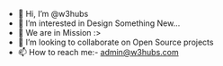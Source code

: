 - 👋 Hi, I’m @w3hubs
- 👀 I’m interested in Design Something New...
- 🌱 We are in Mission :>
- 💞️ I’m looking to collaborate on Open Source projects
- 📫 How to reach me:- admin@w3hubs.com

<!---
w3hubs/w3hubs is a ✨ special ✨ repository because its `README.md` (this file) appears on your GitHub profile.
You can click the Preview link to take a look at your changes.
--->
